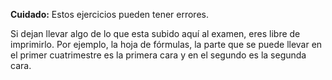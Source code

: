 **Cuidado:** Estos ejercicios pueden tener errores.

Si dejan llevar algo de lo que esta subido aquí al examen, eres libre de imprimirlo. Por ejemplo, la hoja de fórmulas, la parte que se puede llevar en el primer cuatrimestre es la primera cara y en el segundo es la segunda cara.
